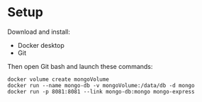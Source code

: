 
# Setup

Download and install:

 - Docker desktop
 - Git
 
 Then open Git bash and launch these commands:

    docker volume create mongoVolume
    docker run --name mongo-db -v mongoVolume:/data/db -d mongo
    docker run -p 8081:8081 --link mongo-db:mongo mongo-express

